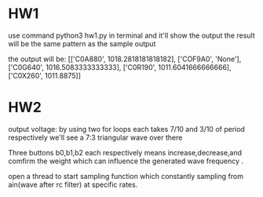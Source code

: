 # HW1
use command python3 hw1.py in terminal and it'll show the output
the result will be the same pattern as the sample output

the output will be:
[['C0A880', 1018.2818181818182], ['COF9A0', 'None'], ['C0G640', 1016.5083333333333], ['C0R190', 1011.6041666666666], ['C0X260', 1011.8875]]

# HW2
output voltage: 
  by using two for loops each takes 7/10 and 3/10 of period respectively 
  we'll see a 7:3 triangular wave over there 
 
Three buttons b0,b1,b2 each respectively means increase,decrease,and comfirm the weight which can influence the generated wave frequency .

open a thread to start sampling function which constantly sampling from ain(wave after rc filter) at specific rates.
